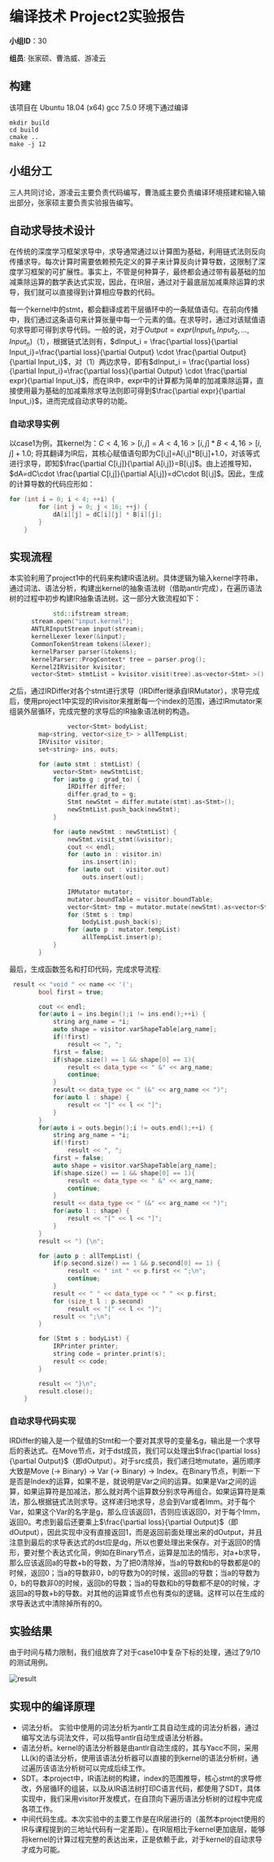 # 编译技术 Project2实验报告

**小组ID**：30

**组员**: 张家硕、曹浩威、游凌云

## 构建

该项目在 Ubuntu 18.04 (x64) gcc 7.5.0 环境下通过编译

```
mkdir build
cd build
cmake ..
make -j 12
```

## 小组分工

三人共同讨论，游凌云主要负责代码编写，曹浩威主要负责编译环境搭建和输入输出部分，张家硕主要负责实验报告编写。

## 自动求导技术设计

在传统的深度学习框架求导中，求导通常通过以计算图为基础，利用链式法则反向传播求导。每次计算时需要依赖预先定义的算子来计算反向计算导数，这限制了深度学习框架的可扩展性。事实上，不管是何种算子，最终都会通过带有最基础的加减乘除运算的数学表达式实现，因此，在IR层，通过对于最底层加减乘除运算的求导，我们就可以直接得到计算相应导数的代码。

每一个kernel中的stmt，都会翻译成若干层循环中的一条赋值语句。在前向传播中，我们通过这条语句来计算张量中每一个元素的值。在求导时，通过对该赋值语句求导即可得到求导代码。一般的说，对于$Output = expr(Input_1, Input_2, ..., Input_n)$（1），根据链式法则有，$dInput_i = \frac{\partial loss}{\partial Input_i}=\frac{\partial loss}{\partial Output} \cdot \frac{\partial Output}{\partial Input_i}$，对（1）两边求导，即有$dInput_i = \frac{\partial loss}{\partial Input_i}=\frac{\partial loss}{\partial Output} \cdot \frac{\partial expr}{\partial Input_i}$，而在IR中，expr中的计算都为简单的加减乘除运算，直接使用最为基础的加减乘除求导法则即可得到$\frac{\partial expr}{\partial Input_i}$，进而完成自动求导的功能。

### 自动求导实例

以case1为例，其kernel为：$C<4, 16>[i, j] = A<4, 16>[i, j] * B<4, 16>[i, j] + 1.0;$ 将其翻译为IR后，其核心赋值语句即为C[i,j]=A[i,j]*B[i,j]+1.0，对该等式进行求导，即知$\frac{\partial C[i,j]}{\partial A[i,j]}=B[i,j]$。由上述推导知，$dA=dC\cdot \frac{\partial C[i,j]}{\partial A[i,j]}=dC\cdot B[i,j]$。因此，生成的计算导数的代码应形如：

```c++
for (int i = 0; i < 4; ++i) {
        for (int j = 0; j < 16; ++j) {
            dA[i][j] = dC[i][j] * B[i][j];
        }
    }
```



## 实现流程

本实验利用了project1中的代码来构建IR语法树。具体逻辑为输入kernel字符串，通过词法、语法分析，构建出kernel的抽象语法树（借助antlr完成），在遍历语法树的过程中初步构建IR抽象语法树。这一部分大致流程如下：

```c++
			std::ifstream stream;
      stream.open("input.kernel");
      ANTLRInputStream input(stream);
      kernelLexer lexer(&input);
      CommonTokenStream tokens(&lexer);
      kernelParser parser(&tokens);
      kernelParser::ProgContext* tree = parser.prog();
      Kernel2IRVisitor kvisitor;
      vector<Stmt> stmtList = kvisitor.visit(tree).as<vector<Stmt> >();

```

之后，通过IRDiffer对各个stmt进行求导（IRDiffer继承自IRMutator），求导完成后，使用project1中实现的IRvisitor来推断每一个index的范围，通过lRmutator来组装外层循环，完成完整的求导后的IR抽象语法树的构造。

```c++
				vector<Stmt> bodyList;
        map<string, vector<size_t> > allTempList;
        IRVisitor visitor;
        set<string> ins, outs;

        for (auto stmt : stmtList) {
            vector<Stmt> newStmtList;
            for (auto g : grad_to) {
                IRDiffer differ;
                differ.grad_to = g;
                Stmt newStmt = differ.mutate(stmt).as<Stmt>();
                newStmtList.push_back(newStmt);
            }

            for (auto newStmt : newStmtList) {
                newStmt.visit_stmt(&visitor);
                cout << endl;
                for (auto in : visitor.in)
                    ins.insert(in);
                for (auto out : visitor.out)
                    outs.insert(out);

                IRMutator mutator;
                mutator.boundTable = visitor.boundTable;
                vector<Stmt> tmp = mutator.mutate(newStmt).as<vector<Stmt> >();
                for (Stmt s : tmp)
                    bodyList.push_back(s);
                for (auto p : mutator.tempList)
                    allTempList.insert(p);
            }
        }
```

最后，生成函数签名和打印代码，完成求导流程:

```c++
 result << "void " << name << '(';
        bool first = true;

        cout << endl;
        for(auto i = ins.begin();i != ins.end();++i) {
            string arg_name = *i;
            auto shape = visitor.varShapeTable[arg_name];
            if(!first)
                result << ", ";
            first = false;
            if(shape.size() == 1 && shape[0] == 1){
                result << data_type << " &" << arg_name;
                continue;
            }
            result << data_type << " (&" << arg_name << ")";
            for(auto l : shape) {
                result << "[" << l << "]";
            } 
        }
        for(auto i = outs.begin();i != outs.end();++i) {
            string arg_name = *i;
            if(!first)
                result << ", ";
            first = false;
            auto shape = visitor.varShapeTable[arg_name];
            if(shape.size() == 1 && shape[0] == 1){
                result << data_type << " &" << arg_name;
                continue;
            }
            result << data_type << " (&" << arg_name << ")";
            for(auto l : shape) {
                result << "[" << l << "]";
            } 
        }
        result << ") {\n";

        for (auto p : allTempList) {
            if(p.second.size() == 1 && p.second[0] == 1) {
                result << " int " << p.first << ";\n";
                continue;
            }
            result << " " << data_type << " " << p.first;
            for (size_t l : p.second)
                result << "[" << l << "]";
            result << ";\n";
        }

        for (Stmt s : bodyList) {
            IRPrinter printer;
            string code = printer.print(s);
            result << code;
        }

        result << "}\n";
        result.close();
    }
```

### 自动求导代码实现
IRDiffer的输入是一个赋值的Stmt和一个要对其求导的变量名g，输出是一个求导后的表达式。在Move节点，对于dst成员，我们可以处理出$\frac{\partial loss}{\partial Output}$（即dOutput）。对于src成员，我们递归地mutate，遍历顺序大致是Move (-> Binary) -> Var (-> Binary) -> Index。在Binary节点，判断一下是否是Index的运算，如果不是，就说明是Var之间的运算。如果是Var之间的运算，如果运算符是加减法，那么就对两个运算数分别求导再组合。如果运算符是乘法，那么根据链式法则求导。这样递归地求导，总会到Var或者Imm。对于每个Var，如果这个Var的名字是g，那么应该返回1，否则应该返回0，对于每个Imm，返回0。考虑到最后还要乘上$\frac{\partial loss}{\partial Output}$（即dOutput），因此实现中没有直接返回1，而是返回前面处理出来的dOutput，并且注意到最后的求导表达式的dst应是dg，所以也要处理出来保存。对于返回0的情形，要对整个表达式化简，例如在Binary节点，运算是加法的情形，对a+b求导，那么应该返回a的导数+b的导数，为了把0清除掉，当a的导数和b的导数都是0的时候，返回0；当a的导数非0，b的导数为0的时候，返回a的导数；当a的导数为0，b的导数非0的时候，返回b的导数；当a的导数和b的导数都不是0的时候，才返回a的导数+b的导数。对其他的运算或节点也有类似的逻辑。这样可以在生成的求导表达式中清除掉所有的0。


## 实验结果

由于时间与精力限制，我们组放弃了对于case10中复杂下标的处理，通过了9/10的测试用例。

![result](./result.png)

## 实现中的编译原理

* 词法分析。 实验中使用的词法分析为antlr工具自动生成的词法分析器，通过编写文法与词法文件，可以指导antlr自动生成语法分析器。
* 语法分析。kernel的语法分析器是由antlr自动生成的，其与Yacc不同，采用LL(k)的语法分析，使用该语法分析器可以直接的到kernel的语法分析树，通过遍历该语法分析树可以完成后续工作。
* SDT。本project中，IR语法树的构建，index的范围推导，核心stmt的求导修改，外层循环的组装，以及从IR语法树打印C语言代码，都使用了SDT，具体实现中，我们采用visitor开发模式，在自顶向下遍历语法分析树的过程中完成各项工作。
* 中间代码生成。本次实验中的主要工作是在IR层进行的（虽然本project使用的IR与课程提到的三地址代码有一定差距）。在IR层相比于kernel更加底层，能够将kernel的计算过程完整的表达出来，正是依赖于此，对于kernel的自动求导才成为可能。

